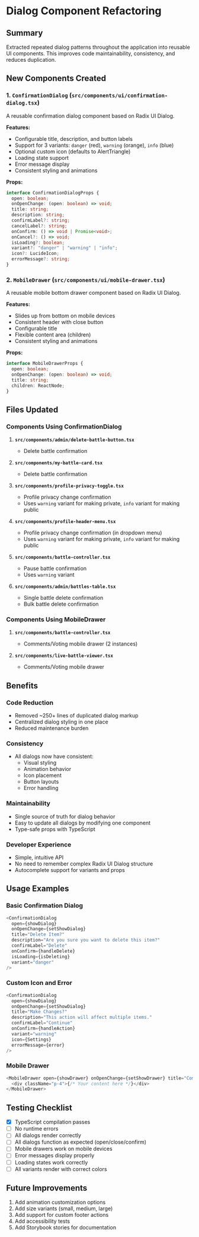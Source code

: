 # Dialog Component Refactoring

## Summary

Extracted repeated dialog patterns throughout the application into reusable UI components. This improves code maintainability, consistency, and reduces duplication.

## New Components Created

### 1. `ConfirmationDialog` (`src/components/ui/confirmation-dialog.tsx`)

A reusable confirmation dialog component based on Radix UI Dialog.

**Features:**

- Configurable title, description, and button labels
- Support for 3 variants: `danger` (red), `warning` (orange), `info` (blue)
- Optional custom icon (defaults to AlertTriangle)
- Loading state support
- Error message display
- Consistent styling and animations

**Props:**

```typescript
interface ConfirmationDialogProps {
  open: boolean;
  onOpenChange: (open: boolean) => void;
  title: string;
  description: string;
  confirmLabel?: string;
  cancelLabel?: string;
  onConfirm: () => void | Promise<void>;
  onCancel?: () => void;
  isLoading?: boolean;
  variant?: "danger" | "warning" | "info";
  icon?: LucideIcon;
  errorMessage?: string;
}
```

### 2. `MobileDrawer` (`src/components/ui/mobile-drawer.tsx`)

A reusable mobile bottom drawer component based on Radix UI Dialog.

**Features:**

- Slides up from bottom on mobile devices
- Consistent header with close button
- Configurable title
- Flexible content area (children)
- Consistent styling and animations

**Props:**

```typescript
interface MobileDrawerProps {
  open: boolean;
  onOpenChange: (open: boolean) => void;
  title: string;
  children: ReactNode;
}
```

## Files Updated

### Components Using ConfirmationDialog

1. **`src/components/admin/delete-battle-button.tsx`**

   - Delete battle confirmation

2. **`src/components/my-battle-card.tsx`**

   - Delete battle confirmation

3. **`src/components/profile-privacy-toggle.tsx`**

   - Profile privacy change confirmation
   - Uses `warning` variant for making private, `info` variant for making public

4. **`src/components/profile-header-menu.tsx`**

   - Profile privacy change confirmation (in dropdown menu)
   - Uses `warning` variant for making private, `info` variant for making public

5. **`src/components/battle-controller.tsx`**

   - Pause battle confirmation
   - Uses `warning` variant

6. **`src/components/admin/battles-table.tsx`**
   - Single battle delete confirmation
   - Bulk battle delete confirmation

### Components Using MobileDrawer

1. **`src/components/battle-controller.tsx`**

   - Comments/Voting mobile drawer (2 instances)

2. **`src/components/live-battle-viewer.tsx`**
   - Comments/Voting mobile drawer

## Benefits

### Code Reduction

- Removed ~250+ lines of duplicated dialog markup
- Centralized dialog styling in one place
- Reduced maintenance burden

### Consistency

- All dialogs now have consistent:
  - Visual styling
  - Animation behavior
  - Icon placement
  - Button layouts
  - Error handling

### Maintainability

- Single source of truth for dialog behavior
- Easy to update all dialogs by modifying one component
- Type-safe props with TypeScript

### Developer Experience

- Simple, intuitive API
- No need to remember complex Radix UI Dialog structure
- Autocomplete support for variants and props

## Usage Examples

### Basic Confirmation Dialog

```typescript
<ConfirmationDialog
  open={showDialog}
  onOpenChange={setShowDialog}
  title="Delete Item?"
  description="Are you sure you want to delete this item?"
  confirmLabel="Delete"
  onConfirm={handleDelete}
  isLoading={isDeleting}
  variant="danger"
/>
```

### Custom Icon and Error

```typescript
<ConfirmationDialog
  open={showDialog}
  onOpenChange={setShowDialog}
  title="Make Changes?"
  description="This action will affect multiple items."
  confirmLabel="Continue"
  onConfirm={handleAction}
  variant="warning"
  icon={Settings}
  errorMessage={error}
/>
```

### Mobile Drawer

```typescript
<MobileDrawer open={showDrawer} onOpenChange={setShowDrawer} title="Comments">
  <div className="p-4">{/* Your content here */}</div>
</MobileDrawer>
```

## Testing Checklist

- [x] TypeScript compilation passes
- [ ] No runtime errors
- [ ] All dialogs render correctly
- [ ] All dialogs function as expected (open/close/confirm)
- [ ] Mobile drawers work on mobile devices
- [ ] Error messages display properly
- [ ] Loading states work correctly
- [ ] All variants render with correct colors

## Future Improvements

1. Add animation customization options
2. Add size variants (small, medium, large)
3. Add support for custom footer actions
4. Add accessibility tests
5. Add Storybook stories for documentation
